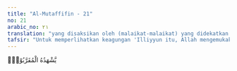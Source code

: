 ```yaml
---
title: "Al-Mutaffifin - 21"
no: 21
arabic_no: ٢١
translation: "yang disaksikan oleh (malaikat-malaikat) yang didekatkan (kepada Allah). "
tafsir: "Untuk memperlihatkan keagungan 'Illiyyun itu, Allah mengemukakan pertanyaan, \"Tahukah kamu apakah 'Illiyyun itu?\" Allah lalu menjelaskannya langsung, \"Yaitu kitab yang tertulis dan disaksikan oleh para malaikat yang didekatkan kepada Allah.\""
---
```


يَّشْهَدُهُ الْمُقَرَّبُوْنَۗ
